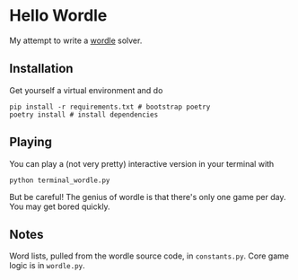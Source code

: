 # Hello Wordle

My attempt to write a [wordle](https://powerlanguage.co.uk/wordle) solver.

## Installation
Get yourself a virtual environment and do
```
pip install -r requirements.txt # bootstrap poetry
poetry install # install dependencies
```

## Playing
You can play a (not very pretty) interactive version in your terminal with
```
python terminal_wordle.py
```
But be careful! The genius of wordle is that there's only one game per day.
You may get bored quickly.


## Notes
Word lists, pulled from the wordle source code, in `constants.py`.
Core game logic is in `wordle.py`.


